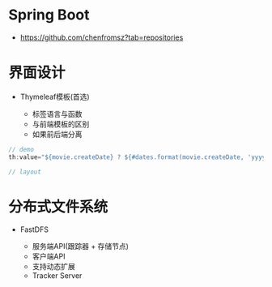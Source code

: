 # Spring Boot

- <https://github.com/chenfromsz?tab=repositories>

# 界面设计

- Thymeleaf模板(首选)

  - 标签语言与函数
  - 与前端模板的区别
  - 如果前后端分离

```java
// demo
th:value="${movie.createDate} ? ${#dates.format(movie.createDate, 'yyyy-MM-dd')} : ''"

// layout
```

# 分布式文件系统

- FastDFS

  - 服务端API(跟踪器 + 存储节点)
  - 客户端API
  - 支持动态扩展
  - Tracker Server
